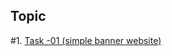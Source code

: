 
## Topic
#1. <a href="https://tahsin000.github.io/WEB_DEVELOPMENT/CSE-3532/Task-01/index.html">Task -01 (simple banner website)</a>
